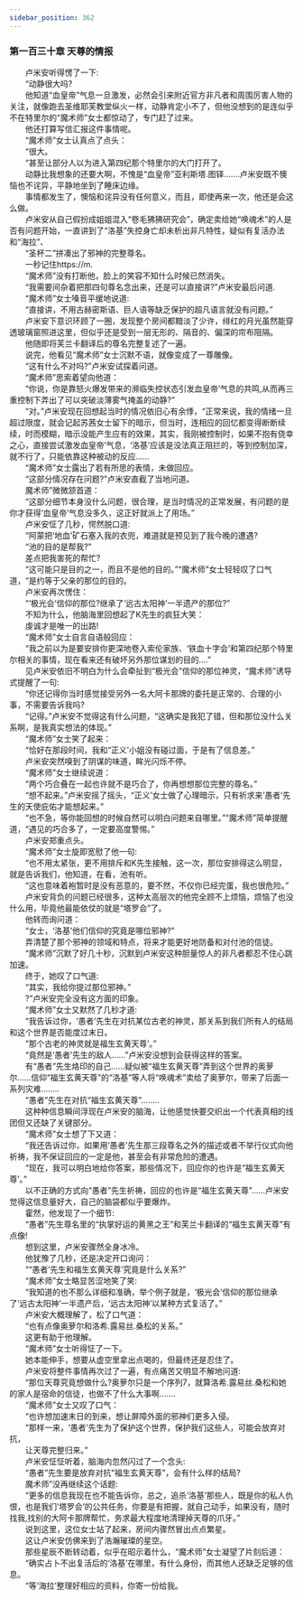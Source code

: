 ```yaml
---
sidebar_position: 362
---
```

### 第一百三十章 天尊的情报  


　　卢米安听得愣了一下:  
　　“动静很大吗?  
　　他知道“血皇帝”气息一旦激发，必然会引来附近官方非凡者和周围厉害人物的关注，就像跑去圣维耶芙教堂纵火一样，动静肯定小不了，但他没想到的是连似乎不在特里尔的“魔术师”女士都惊动了，专门赶了过来。  
　　他还打算写信汇报这件事情呢。  
　　“魔术师”女士认真点了点头：  
　　“很大。  
　　“甚至让部分人以为进入第四纪那个特里尔的大门打开了。  
　　动静比我想象的还要大啊，不愧是“血皇帝”亚利斯塔.图铎…….卢米安既不懊恼也不诧异，平静地坐到了睡床边缘。  
　　事情都发生了，懊恼和诧异没有任何意义，而且，即使再来一次，他还是会这么做。  
　　卢米安从自己假扮成姐姐混入“卷毛狒狒研究会”，确定卖给她“唤魂术”的人是否有问题开始，一直讲到了“洛基”失控身亡却未析出非凡特性，疑似有复活办法和“海拉”、  
　　“圣杯二”拼凑出了邪神的完整尊名。  
　　一秒记住https://m.  
　　“魔术师”没有打断他，脸上的笑容不知什么时候已然消失。  
　　“我需要间杂着把那四句尊名念出来，还是可以直接讲?”卢米安最后问道.  
　　“魔术师”女士嗓音平缓地说道:  
　　“直接讲，不用古赫密斯语、巨人语等缺乏保护的超凡语言就没有问题。”  
　　卢米安下意识环顾了一圈，发现整个房间都黯淡了少许，绯红的月光虽然能穿透玻璃窗照进这里，但似乎还是受到一层无形的、隔音的、偏深的帘布阻隔。  
　　他随即将芙兰卡翻译后的尊名完整复述了一遍。  
　　说完，他看见“魔术师”女士沉默不语，就像变成了一尊雕像。  
　　“这有什么不对吗?”卢米安试探着问道。  
　　“魔术师”思索着望向他道：  
　　“你说，你是靠怒火爆发带来的濒临失控状态引发血皇帝’气息的共鸣,从而再三重控制下弄出了可以突破淡薄雾气掩盖的动静?”  
　　“对。”卢米安现在回想起当时的情况依旧心有余悸，“正常来说，我的情绪一旦超过限度，就会记起苏茜女士留下的暗示，但当时，连相应的回忆都变得断断续续，时而模糊，暗示没能产生应有的效果，其实，我刚被控制时，如果不抱有侥幸之心，直接尝试激发血皇帝’气息，‘洛基’应该是没法真正阻拦的，等到控制加深，就不行了，只能依靠这种被动的反应.…..  
　　“魔术师”女士露出了若有所思的表情，未做回应。  
　　“这部分情况存在问题?”卢米安直截了当地问道。  
　　魔术师”微微颔首道：  
　　“这部分细节本身没什么问题，很合理，是当时情况的正常发展，有问题的是你才获得‘血皇帝’气息没多久，这正好就派上了用场。”  
　　卢米安怔了几秒，愕然脱口道:  
　　“阿蒙把‘地血’矿石塞入我的衣兜，难道就是预见到了我今晚的遭遇?  
　　“池的目的是帮我?”  
　　差点把我害死的帮忙?  
　　“这可能只是目的之一，而且不是他的目的。”“魔术师”女士轻轻叹了口气道，“是约等于父亲的那位的目的。  
　　卢米安再次愣住：  
　　“‘极光会’信仰的那位?继承了‘远古太阳神’一半遗产的那位?”  
　　不知为什么，他脑海里回想起了K先生的疯狂大笑：  
　　虔诚才是唯一的出路!  
　　“魔术师”女士自言自语般回应：  
　　“我之前以为是要安排你更深地卷入索伦家族、‘铁血十字会’和第四纪那个特里尔相关的事情，现在看来还有破坏另外那位谋划的目的.…”  
　　见卢米安依旧不明白为什么会牵扯到“极光会”信仰的那位神灵，“魔术师”诱导式提醒了一句:  
　　“你还记得你当时感觉接受另外一名大阿卡那牌的委托是正常的、合理的小事，不需要告诉我吗?  
　　“记得。”卢米安不觉得这有什么问题，“这确实是我犯了错，但和那位没什么关系啊，是我真实想法的体现。”  
　　“魔术师”女士笑了起来：  
　　“恰好在那段时间，我和“正义’小姐没有碰过面，于是有了信息差。”  
　　卢米安突然嗅到了阴谋的味道，眸光闪烁不停。  
　　“魔术师”女士继续说道：  
　　“两个巧合叠在一起也许就不是巧合了，你再想想那位完整的尊名。”  
　　“想不起来。”卢米安摇了摇头，“正义’女士做了心理暗示，只有祈求来‘愚者’先生的天使庇佑才能想起来。”  
　　“也不急，等你能回想的时候自然可以明白问题来自哪里。”“魔术师”简单提醒道，“遇见的巧合多了，一定要高度警惕。”  
　　卢米安郑重点头。  
　　“魔术师”女士旋即宽慰了他一句:  
　　“也不用太紧张，更不用排斥和K先生接触，这一次，那位安排得这么明显，就是告诉我们，他知道，在看，池有听。  
　　“这也意味着袍暂时是没有恶意的，要不然，不仅你已经完蛋，我也很危险。”  
　　卢米安背负的问题已经很多，这种太高层次的他完全顾不上烦恼，烦恼了也没什么用，毕竟他最能依仗的就是“塔罗会”了。  
　　他转而询问道：  
　　“女士，‘洛基’他们信仰的究竟是哪位邪神?”  
　　弄清楚了那个邪神的领域和特点，将来才能更好地防备和对付池的信徒。  
　　“魔术师”沉默了好几十秒，沉默到卢米安这种胆量惊人的非凡者都忍不住心跳加速。  
　　终于，她叹了口气道:  
　　“其实，我给你提过那位邪神。”  
　　?”卢米安完全没有这方面的印象。  
　　“魔术师”女士又默然了几秒才道:  
　　“我告诉过你，‘愚者’先生在对抗某位古老的神灵，那关系到我们所有人的结局和这个世界是否能度过末日。  
　　“那个古老的神灵就是福生玄黄天尊’。”  
　　“竟然是‘愚者’先生的敌人……”卢米安没想到会获得这样的答案。  
　　有“愚者”先生烙印的自己……疑似被“福生玄黄天尊”弄到这个世界的奥萝尔……信仰“福生玄黄天尊”的“洛基”等人将“唤魂术”卖给了奥萝尔，带来了后面一系列灾难……..  
　　“愚者”先生在对抗“福生玄黄天尊”……..  
　　这种种信息瞬间浮现在卢米安的脑海，让他感觉快要交织出一个代表真相的线团但又还缺了关键部分。  
　　“魔术师”女士想了下又道：  
　　“我还告诉过你，如果用‘愚者’先生那三段尊名之外的描述或者不举行仪式向他祈祷，我不保证回应的一定是他，甚至会有非常危险的遭遇。  
　　“现在，我可以明白地给你答案，那些情况下，回应你的也许是“福生玄黄天尊’。”  
　　以不正确的方式向“愚者”先生祈祷，回应的也许是“福生玄黄天尊”……卢米安觉得这信息量好大，自己的脑袋都似乎要爆炸。  
　　霍然，他发现了一个细节:  
　　“愚者”先生尊名里的“执掌好运的黄黑之王”和芙兰卡翻译的“福生玄黄天尊”有点像!  
　　想到这里，卢米安骤然全身冰冷。  
　　他犹豫了几秒，还是决定开口询问：  
　　““愚者’先生和福生玄黄天尊’究竟是什么关系?”  
　　“魔术师”女士略显苦涩地笑了笑:  
　　“我知道的也不那么详细和准确，举个例子就是，‘极光会’信仰的那位继承了‘远古太阳神’一半遗产后，‘远古太阳神’以某种方式复活了。”  
　　卢米安大概理解了，松了口气道：  
　　“也有点像奥萝尔和洛希.露易丝.桑松的关系。”  
　　这更有助于他理解。  
　　“魔术师”女士听得怔了一下。  
　　她本能伸手，想要从虚空里拿出点喝的，但最终还是忍住了。  
　　卢米安将整件事情再次过了一遍，有点痛苦又明显不解地问道:  
　　“那位天尊究竟想做什么?奥萝尔只是一个序列7，就算洛希.露易丝.桑松和她的家人是宿命的信徒，也做不了什么大事啊…….  
　　“魔术师”女士又叹了口气：  
　　“也许想加速末日的到来，想让屏障外面的邪神们更多入侵。  
　　“那样一来，‘愚者’先生为了保护这个世界，保护我们这些人，可能会放弃对抗，  
　　让天尊完整归来。”  
　　卢米安怔怔听着，脑海内忽然闪过了一个念头:  
　　“愚者”先生要是放弃对抗“福生玄黄天尊”，会有什么样的结局?  
　　魔术师”没再继续这个话题:  
　　“更多的信息我现在也不能告诉你，总之，追杀‘洛基’那些人，既是你的私人仇恨，也是我们‘塔罗会’的公共任务，你要是有把握，就自己动手，如果没有，随时找我,找别的大阿卡那牌帮忙，务求最大程度地清理掉天尊的爪牙。”  
　　说到这里，这位女士站了起来，房间内骤然冒出点点繁星。  
　　这让卢米安仿佛来到了浩瀚璀璨的星空。  
　　那些星辰不断转动着，似乎在昭示着什么，“魔术师”女士凝望了片刻后道：  
　　“确实占卜不出复活后的‘洛基’在哪里，有什么身份，而其他人还缺乏足够的信息。  
　　“等‘海拉’整理好相应的资料，你寄一份给我。  

